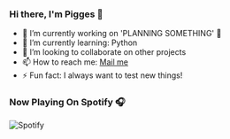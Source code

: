 ### Hi there, I'm Pigges 👋

- 🔭 I’m currently working on 'PLANNING SOMETHING' 🤔
- 🌱 I’m currently learning: Python 
- 👯 I’m looking to collaborate on other projects
- 📫 How to reach me: [Mail me][email]
- ⚡ Fun fact: I always want to test new things!

[email]: mailto:contact@pigg.es


### Now Playing On Spotify 🎧
![Spotify](https://spotify-now-playing-pigges.vercel.app/api/spotify)
